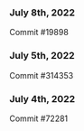 ### July 8th, 2022

Commit #19898

### July 5th, 2022

Commit #314353


### July 4th, 2022

Commit #72281
